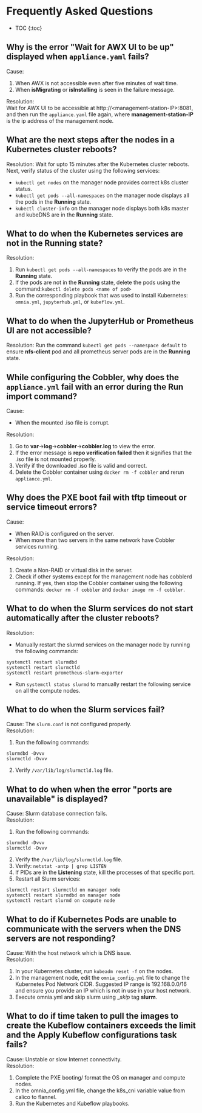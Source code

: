 # Frequently Asked Questions

* TOC
{:toc}

## Why is the error "Wait for AWX UI to be up" displayed when `appliance.yaml` fails?  
Cause: 
1. When AWX is not accessible even after five minutes of wait time. 
2. When __isMigrating__ or __isInstalling__ is seen in the failure message.
	
Resolution:  
Wait for AWX UI to be accessible at http://\<management-station-IP>:8081, and then run the `appliance.yaml` file again, where __management-station-IP__ is the ip address of the management node.

## What are the next steps after the nodes in a Kubernetes cluster reboots?  
Resolution: 
Wait for upto 15 minutes after the Kubernetes cluster reboots. Next, verify status of the cluster using the following services:
* `kubectl get nodes` on the manager node provides correct k8s cluster status.  
* `kubectl get pods --all-namespaces` on the manager node displays all the pods in the **Running** state.
* `kubectl cluster-info` on the manager node displays both k8s master and kubeDNS are in the **Running** state.

## What to do when the Kubernetes services are not in the __Running__  state?  
Resolution:	
1. Run `kubectl get pods --all-namespaces` to verify the pods are in the **Running** state.
2. If the pods are not in the **Running** state, delete the pods using the command:`kubectl delete pods <name of pod>`
3. Run the corresponding playbook that was used to install Kubernetes: `omnia.yml`, `jupyterhub.yml`, or `kubeflow.yml`.

## What to do when the JupyterHub or Prometheus UI are not accessible?  
Resolution:
Run the command `kubectl get pods --namespace default` to ensure **nfs-client** pod and all prometheus server pods are in the **Running** state. 

## While configuring the Cobbler, why does the `appliance.yml` fail with an error during the Run import command?  
Cause:
* When the mounted .iso file is corrupt.
	
Resolution:
1. Go to __var__->__log__->__cobbler__->__cobbler.log__ to view the error.
2. If the error message is **repo verification failed** then it signifies that the .iso file is not mounted properly.
3. Verify if the downloaded .iso file is valid and correct.
4. Delete the Cobbler container using `docker rm -f cobbler` and rerun `appliance.yml`.

## Why does the PXE boot fail with tftp timeout or service timeout errors?  
Cause:
* When RAID is configured on the server.
* When more than two servers in the same network have Cobbler services running.  

Resolution:  
1. Create a Non-RAID or virtual disk in the server.  
2. Check if other systems except for the management node has cobblerd running. If yes, then stop the Cobbler container using the following commands: `docker rm -f cobbler` and `docker image rm -f cobbler`.

## What to do when the Slurm services do not start automatically after the cluster reboots?  
Resolution: 
* Manually restart the slurmd services on the manager node by running the following commands:
```
systemctl restart slurmdbd
systemctl restart slurmctld
systemctl restart prometheus-slurm-exporter
```
* Run `systemctl status slurmd` to manually restart the following service on all the compute nodes.

## What to do when the Slurm services fail? 
Cause: The `slurm.conf` is not configured properly.  
Resolution:
1. Run the following commands:
```
slurmdbd -Dvvv
slurmctld -Dvvv
```
2. Verify `/var/lib/log/slurmctld.log` file.

## What to do when when the error "ports are unavailable" is displayed?
Cause: Slurm database connection fails.  
Resolution:
1. Run the following commands:
```
slurmdbd -Dvvv
slurmctld -Dvvv
```
2. Verify the `/var/lib/log/slurmctld.log` file.
3. Verify: `netstat -antp | grep LISTEN`
4. If PIDs are in the **Listening** state, kill the processes of that specific port.
5. Restart all Slurm services:
```
slurmctl restart slurmctld on manager node
systemctl restart slurmdbd on manager node
systemctl restart slurmd on compute node
```
		
## What to do if Kubernetes Pods are unable to communicate with the servers when the DNS servers are not responding?  
Cause: With the host network which is DNS issue.  
Resolution:
1. In your Kubernetes cluster, run `kubeadm reset -f` on the nodes.
2. In the management node, edit the `omnia_config.yml` file to change the Kubernetes Pod Network CIDR. Suggested IP range is 192.168.0.0/16 and ensure you provide an IP which is not in use in your host network.
3. Execute omnia.yml and skip slurm using __skip_ tag __slurm__.

## What to do if time taken to pull the images to create the Kubeflow containers exceeds the limit and the Apply Kubeflow configurations task fails?  
Cause: Unstable or slow Internet connectivity.  
Resolution:
1. Complete the PXE booting/ format the OS on manager and compute nodes.
2. In the omnia_config.yml file, change the k8s_cni variable value from calico to flannel.
3. Run the Kubernetes and Kubeflow playbooks.
